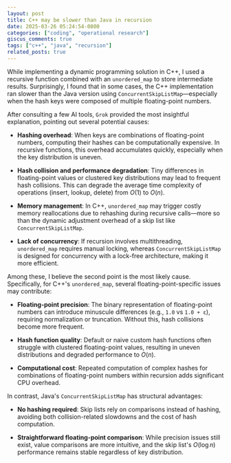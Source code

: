 ```yaml
---
layout: post
title: C++ may be slower than Java in recursion
date: 2025-03-26 05:24:54-0800
categories: ["coding", "operational research"]
giscus_comments: true
tags: ["c++", "java", "recursion"]
related_posts: true
---
```



While implementing a dynamic programming solution in C++, I used a recursive function combined with an `unordered_map` to store intermediate results. Surprisingly, I found that in some cases, the C++ implementation ran slower than the Java version using `ConcurrentSkipListMap`—especially when the hash keys were composed of multiple floating-point numbers.

After consulting a few AI tools, `Grok` provided the most insightful explanation, pointing out several potential causes:

- **Hashing overhead**: When keys are combinations of floating-point numbers, computing their hashes can be computationally expensive. In recursive functions, this overhead accumulates quickly, especially when the key distribution is uneven.
  
- **Hash collision and performance degradation**: Tiny differences in floating-point values or clustered key distributions may lead to frequent hash collisions. This can degrade the average time complexity of operations (insert, lookup, delete) from $O(1)$ to $O(n)$.

- **Memory management**: In C++, `unordered_map` may trigger costly memory reallocations due to rehashing during recursive calls—more so than the dynamic adjustment overhead of a skip list like `ConcurrentSkipListMap`.

- **Lack of concurrency**: If recursion involves multithreading, `unordered_map` requires manual locking, whereas `ConcurrentSkipListMap` is designed for concurrency with a lock-free architecture, making it more efficient.

Among these, I believe the second point is the most likely cause. Specifically, for C++'s `unordered_map`, several floating-point-specific issues may contribute:

- **Floating-point precision**: The binary representation of floating-point numbers can introduce minuscule differences (e.g., `1.0` vs `1.0 + ε`), requiring normalization or truncation. Without this, hash collisions become more frequent.

- **Hash function quality**: Default or naive custom hash functions often struggle with clustered floating-point values, resulting in uneven distributions and degraded performance to $O(n)$.

- **Computational cost**: Repeated computation of complex hashes for combinations of floating-point numbers within recursion adds significant CPU overhead.

In contrast, Java's `ConcurrentSkipListMap` has structural advantages:

- **No hashing required**: Skip lists rely on comparisons instead of hashing, avoiding both collision-related slowdowns and the cost of hash computation.

- **Straightforward floating-point comparison**: While precision issues still exist, value comparisons are more intuitive, and the skip list's $O(\log n)$ performance remains stable regardless of key distribution.
